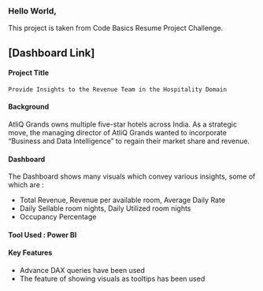 ### Hello World,

This project is taken from Code Basics Resume Project Challenge.

## [Dashboard Link]

#### Project Title
`Provide Insights to the Revenue Team in the Hospitality Domain`

#### Background
AtliQ Grands owns multiple five-star hotels across India.  As a strategic move, the managing director of AtliQ Grands wanted to incorporate “Business and Data Intelligence” to regain their market share and revenue.

#### Dashboard
The Dashboard shows many visuals which convey various insights, some of which are :
- Total Revenue, Revenue per available room, Average Daily Rate
- Daily Sellable room nights, Daily Utilized room nights
- Occupancy Percentage

#### Tool Used : Power BI

#### Key Features
- Advance DAX queries have been used
- The feature of showing visuals as tooltips has been used
